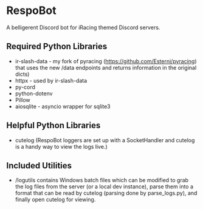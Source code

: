 # RespoBot

A belligerent Discord bot for iRacing themed Discord servers.

## Required Python Libraries

* ir-slash-data - my fork of pyracing (https://github.com/Esterni/pyracing) that uses the new /data endpoints and returns information in the original dicts)
* httpx - used by ir-slash-data
* py-cord
* python-dotenv
* Pillow
* aiosqlite - asyncio wrapper for sqlite3

## Helpful Python Libraries

* cutelog (RespoBot loggers are set up with a SocketHandler and cutelog is a handy way to view the logs live.)

## Included Utilities

* /logutils contains Windows batch files which can be modified to grab the log files from the server (or a local dev instance), parse them into a format that can be read by cutelog (parsing done by parse_logs.py), and finally open cutelog for viewing.

